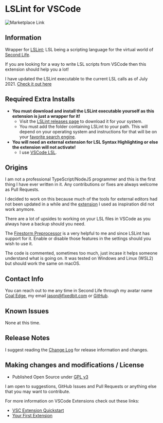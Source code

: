 # LSLint for VSCode

![Marketplace Link](https://vsmarketplacebadge.apphb.com/version-short/fixedbit.lslint.svg)

## Information

Wrapper for [LSLint](https://github.com/FixedBit/lslint/); LSL being a scripting language for the virtual world of [Second Life](https://secondlife.com).

If you are looking for a way to write LSL scripts from VSCode then this extension should help you a lot!

I have updated the LSLint executable to the current LSL calls as of July 2021. [Check it out here](https://github.com/FixedBit/lslint/)

## Required Extra Installs

* **You must download and install the LSLint executable yourself as this extension is just a wrapper for it!**
  * Visit the [LSLint releases page](https://github.com/FixedBit/lslint/releases/) to download it for your system.
  * You must add the folder containing LSLint to your path. This will depend on your operating system and instructions for that will be on your [favorite search engine](https://bfy.tw/RJg8).
* **You will need an external extension for LSL Syntax Highlighting or else the extension will not activate!**
    * I use [VSCode LSL](https://marketplace.visualstudio.com/items?itemName=vrtlabs.vscode-lsl).
## Origins

I am not a professional TypeScript/NodeJS programmer and this is the first thing I have ever written in it. Any contributions or fixes are always welcome as Pull Requests.

I decided to work on this because much of the tools for external editors had not been updated in a while and the [extension](https://github.com/AdamMcCurdy/lslint-vscode) I used as inspiration did not work anymore.

There are a lot of upsides to working on your LSL files in VSCode as you always have a backup should you need.

The [Firestorm Preprocessor](https://wiki.firestormviewer.org/fs_preprocessor) is a very helpful to me and since LSLint has support for it. Enable or disable those features in the settings should you wish to use it.

The code is commented, sometimes too much, just incase it helps someone understand what is going on. It was tested on Windows and Linux (WSL2) but should work the same on macOS.

## Contact Info

You can reach out to me any time in Second Life through my avatar name [Coal Edge](https://my.secondlife.com/coal.edge), my email [jason@fixedbit.com](mailto:jason@fixedbit.com) or [GitHub](https://github.com/FixedBit/).

## Known Issues

None at this time.

## Release Notes

I suggest reading the [Change Log](https://github.com/FixedBit/lslint-for-vscode/blob/main/CHANGELOG.md) for release information and changes.

## Making changes and modifications / License

* Published Open Source under [GPL v3](https://github.com/FixedBit/lslint-for-vscode/blob/main/LICENSE.md)

I am open to suggestions, GitHub Issues and Pull Requests or anything else that you may want to contribute.

For more information on VSCode Extensions check out these links:

* [VSC Extension Quickstart](https://github.com/FixedBit/lslint-for-vscode/blob/main/vsc-extension-quickstart.md)
* [Your First Extension](https://code.visualstudio.com/api/get-started/your-first-extension)
